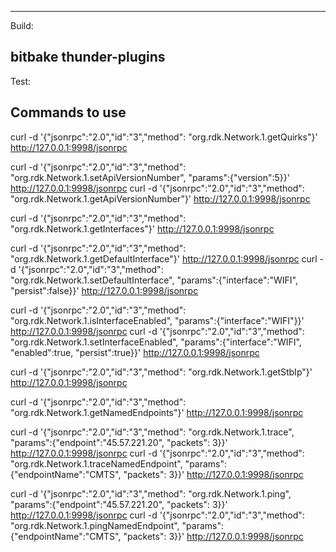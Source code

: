 -----------------
Build:

bitbake thunder-plugins
-----------------

Test:

Commands to use
----------------
curl -d '{"jsonrpc":"2.0","id":"3","method": "org.rdk.Network.1.getQuirks"}' http://127.0.0.1:9998/jsonrpc

curl -d '{"jsonrpc":"2.0","id":"3","method": "org.rdk.Network.1.setApiVersionNumber", "params":{"version":5}}' http://127.0.0.1:9998/jsonrpc
curl -d '{"jsonrpc":"2.0","id":"3","method": "org.rdk.Network.1.getApiVersionNumber"}' http://127.0.0.1:9998/jsonrpc

curl -d '{"jsonrpc":"2.0","id":"3","method": "org.rdk.Network.1.getInterfaces"}' http://127.0.0.1:9998/jsonrpc

curl -d '{"jsonrpc":"2.0","id":"3","method": "org.rdk.Network.1.getDefaultInterface"}' http://127.0.0.1:9998/jsonrpc
curl -d '{"jsonrpc":"2.0","id":"3","method": "org.rdk.Network.1.setDefaultInterface", "params":{"interface":"WIFI", "persist":false}}' http://127.0.0.1:9998/jsonrpc

curl -d '{"jsonrpc":"2.0","id":"3","method": "org.rdk.Network.1.isInterfaceEnabled", "params":{"interface":"WIFI"}}' http://127.0.0.1:9998/jsonrpc
curl -d '{"jsonrpc":"2.0","id":"3","method": "org.rdk.Network.1.setInterfaceEnabled", "params":{"interface":"WIFI", "enabled":true, "persist":true}}' http://127.0.0.1:9998/jsonrpc

curl -d '{"jsonrpc":"2.0","id":"3","method": "org.rdk.Network.1.getStbIp"}' http://127.0.0.1:9998/jsonrpc

curl -d '{"jsonrpc":"2.0","id":"3","method": "org.rdk.Network.1.getNamedEndpoints"}' http://127.0.0.1:9998/jsonrpc

curl -d '{"jsonrpc":"2.0","id":"3","method": "org.rdk.Network.1.trace", "params":{"endpoint":"45.57.221.20", "packets": 3}}' http://127.0.0.1:9998/jsonrpc
curl -d '{"jsonrpc":"2.0","id":"3","method": "org.rdk.Network.1.traceNamedEndpoint", "params":{"endpointName":"CMTS", "packets": 3}}' http://127.0.0.1:9998/jsonrpc

curl -d '{"jsonrpc":"2.0","id":"3","method": "org.rdk.Network.1.ping", "params":{"endpoint":"45.57.221.20", "packets": 3}}' http://127.0.0.1:9998/jsonrpc
curl -d '{"jsonrpc":"2.0","id":"3","method": "org.rdk.Network.1.pingNamedEndpoint", "params":{"endpointName":"CMTS", "packets": 3}}' http://127.0.0.1:9998/jsonrpc



